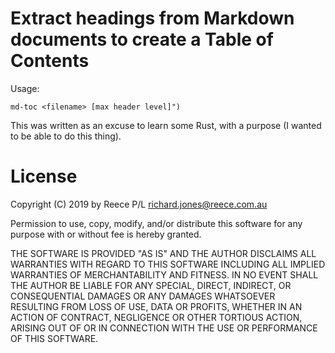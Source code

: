 # Extract headings from Markdown documents to create a Table of Contents

Usage:

    md-toc <filename> [max header level]")

This was written as an excuse to learn some Rust, with a purpose (I wanted
to be able to do this thing).


# License

Copyright (C) 2019 by Reece P/L <richard.jones@reece.com.au>

Permission to use, copy, modify, and/or distribute this software for any
purpose with or without fee is hereby granted.

THE SOFTWARE IS PROVIDED "AS IS" AND THE AUTHOR DISCLAIMS ALL WARRANTIES WITH
REGARD TO THIS SOFTWARE INCLUDING ALL IMPLIED WARRANTIES OF MERCHANTABILITY
AND FITNESS. IN NO EVENT SHALL THE AUTHOR BE LIABLE FOR ANY SPECIAL, DIRECT,
INDIRECT, OR CONSEQUENTIAL DAMAGES OR ANY DAMAGES WHATSOEVER RESULTING FROM
LOSS OF USE, DATA OR PROFITS, WHETHER IN AN ACTION OF CONTRACT, NEGLIGENCE OR
OTHER TORTIOUS ACTION, ARISING OUT OF OR IN CONNECTION WITH THE USE OR
PERFORMANCE OF THIS SOFTWARE.
